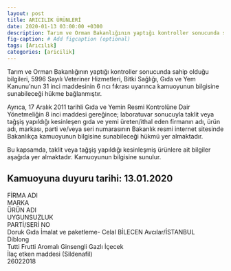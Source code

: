 ```yaml
---
layout: post
title: ARICILIK ÜRÜNLERİ
date: 2020-01-13 03:00:00 +0300
description: Tarım ve Orman Bakanlığının yaptığı kontroller sonucunda sahip olduğu bilgileri, 5996 Sayılı Veteriner Hizmetleri, Bitki Sağlığı, Gıda ve Yem Kanunu’nun 31 inci maddesinin 6 ncı fıkrası uyarınca kamuoyunun bilgisine sunabileceği hükme bağlanmıştır.
fig-caption: # Add figcaption (optional)
tags: [Arıcılık]
categories: [aricilik]
---
```


Tarım ve Orman Bakanlığının yaptığı kontroller sonucunda sahip olduğu bilgileri, 5996 Sayılı Veteriner Hizmetleri, Bitki Sağlığı, Gıda ve Yem Kanunu’nun 31 inci maddesinin 6 ncı fıkrası uyarınca kamuoyunun bilgisine sunabileceği hükme bağlanmıştır.

Ayrıca, 17 Aralık 2011 tarihli Gıda ve Yemin Resmi Kontrolüne Dair Yönetmeliğin 8 inci maddesi gereğince; laboratuvar sonucuyla taklit veya tağşiş yapıldığı kesinleşen gıda ve yemi üreten/ithal eden firmanın adı, ürün adı, markası, parti ve/veya seri numarasının Bakanlık resmi internet sitesinde Bakanlıkça kamuoyunun bilgisine sunabileceği hükmü yer almaktadır.

Bu kapsamda, taklit veya tağşiş yapıldığı kesinleşmiş ürünlere ait bilgiler aşağıda yer almaktadır. Kamuoyunun bilgisine sunulur.

<h2>Kamuoyuna duyuru tarihi: 13.01.2020</h2>

<div class="container">
    <div class="row header">
        <div class="col-3 center">FİRMA ADI</div>
        <div class="col-2 center">MARKA</div>
        <div class="col-2 center">ÜRÜN ADI</div>
        <div class="col-3 center">UYGUNSUZLUK</div>
        <div class="col-1 center">PARTİ/SERİ NO</div>
    </div>
    <div class="row body">
        <div class="col-3">Doruk Gıda İmalat ve paketleme- Celal BİLECEN Avcılar/İSTANBUL</div>
        <div class="col-2">Diblong</div>
        <div class="col-2">Tutti Frutti Aromalı Ginsengli Gazlı İçecek</div>
        <div class="col-3">İlaç etken maddesi (Sildenafil)</div>
        <div class="col-1">26022018</div>
    </div>
</div>
 